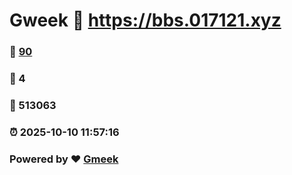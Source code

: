 # Gweek :link: https://bbs.017121.xyz 
### :page_facing_up: [90](https://bbs.017121.xyz/tag.html) 
### :speech_balloon: 4 
### :hibiscus: 513063 
### :alarm_clock: 2025-10-10 11:57:16 
### Powered by :heart: [Gmeek](https://github.com/Meekdai/Gmeek)

